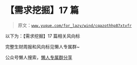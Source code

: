 # 【需求挖掘】17 篇

> 原文：[`www.yuque.com/for_lazy/wind/cqazothhp87xtvfr`](https://www.yuque.com/for_lazy/wind/cqazothhp87xtvfr)

以下为：【需求挖掘】17 篇相关风向标

完整生财周报和风向标见懒人专属群~

公众号懒人搜索，[懒人专属群分享](https://lazybook.fun/#/blog/group)